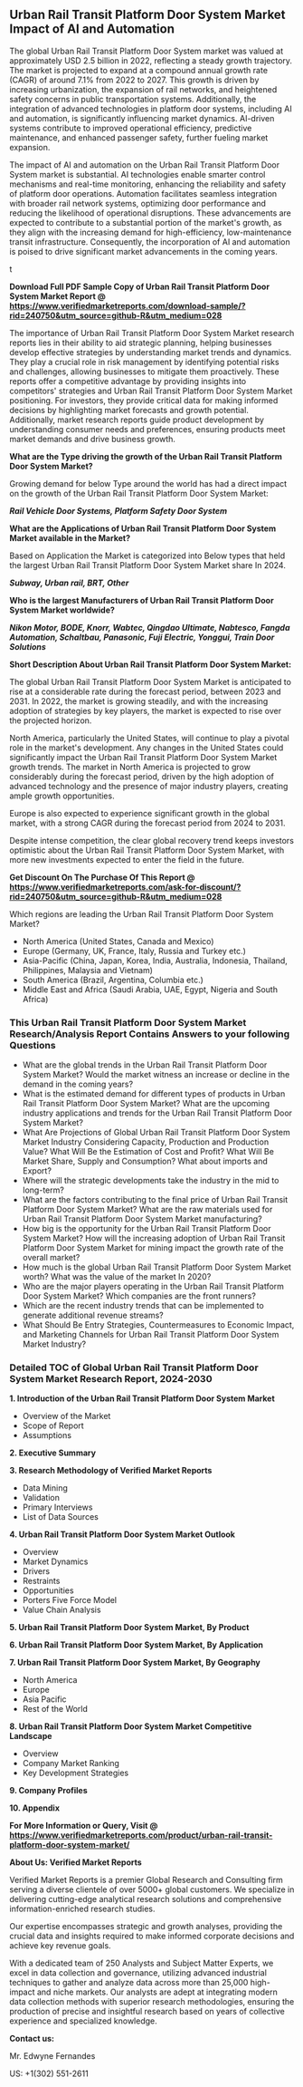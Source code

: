 <h2>Urban Rail Transit Platform Door System Market Impact of AI and Automation</h2><p>The global Urban Rail Transit Platform Door System market was valued at approximately USD 2.5 billion in 2022, reflecting a steady growth trajectory. The market is projected to expand at a compound annual growth rate (CAGR) of around 7.1% from 2022 to 2027. This growth is driven by increasing urbanization, the expansion of rail networks, and heightened safety concerns in public transportation systems. Additionally, the integration of advanced technologies in platform door systems, including AI and automation, is significantly influencing market dynamics. AI-driven systems contribute to improved operational efficiency, predictive maintenance, and enhanced passenger safety, further fueling market expansion.</p><p>The impact of AI and automation on the Urban Rail Transit Platform Door System market is substantial. AI technologies enable smarter control mechanisms and real-time monitoring, enhancing the reliability and safety of platform door operations. Automation facilitates seamless integration with broader rail network systems, optimizing door performance and reducing the likelihood of operational disruptions. These advancements are expected to contribute to a substantial portion of the market's growth, as they align with the increasing demand for high-efficiency, low-maintenance transit infrastructure. Consequently, the incorporation of AI and automation is poised to drive significant market advancements in the coming years.</p>t</p><p id="" class=""><strong>Download Full PDF Sample Copy of Urban Rail Transit Platform Door System Market Report @ <a href="https://www.verifiedmarketreports.com/download-sample/?rid=240750&utm_source=github-R&utm_medium=028" target="_blank">https://www.verifiedmarketreports.com/download-sample/?rid=240750&utm_source=github-R&utm_medium=028</a></strong></p><p>The importance of&nbsp;Urban Rail Transit Platform Door System Market research reports lies in their ability to aid strategic planning, helping businesses develop effective strategies by understanding market trends and dynamics. They play a crucial role in risk management by identifying potential risks and challenges, allowing businesses to mitigate them proactively. These reports offer a competitive advantage by providing insights into competitors' strategies and Urban Rail Transit Platform Door System Market positioning. For investors, they provide critical data for making informed decisions by highlighting market forecasts and growth potential. Additionally, market research reports guide product development by understanding consumer needs and preferences, ensuring products meet market demands and drive business growth.</p><p><strong>What are the&nbsp;Type driving the growth of the Urban Rail Transit Platform Door System Market?</strong></p><p id="" class="">Growing demand for below Type around the world has had a direct impact on the growth of the Urban Rail Transit Platform Door System Market:</p><em><strong>Rail Vehicle Door Systems, Platform Safety Door System</strong></em></p><strong>What are the&nbsp;Applications&nbsp;of Urban Rail Transit Platform Door System Market available in the Market?</strong></p><p id="" class="">Based on Application the Market is categorized into Below types that held the largest Urban Rail Transit Platform Door System Market share In 2024.</p><em><strong>Subway, Urban rail, BRT, Other</strong></em></p><strong>Who is the largest Manufacturers of Urban Rail Transit Platform Door System Market worldwide?</strong></p><p><em><strong>Nikon Motor, BODE, Knorr, Wabtec, Qingdao Ultimate, Nabtesco, Fangda Automation, Schaltbau, Panasonic, Fuji Electric, Yonggui, Train Door Solutions</strong></em></p><p id="" class=""><strong>Short Description About Urban Rail Transit Platform Door System Market:</strong></p><p>The global Urban Rail Transit Platform Door System Market is anticipated to rise at a considerable rate during the forecast period, between 2023 and 2031. In 2022, the market is growing steadily, and with the increasing adoption of strategies by key players, the market is expected to rise over the projected horizon.</p><p>North America, particularly the United States, will continue to play a pivotal role in the market's development. Any changes in the United States could significantly impact the Urban Rail Transit Platform Door System Market growth trends. The market in North America is projected to grow considerably during the forecast period, driven by the high adoption of advanced technology and the presence of major industry players, creating ample growth opportunities.</p><p>Europe is also expected to experience significant growth in the global market, with a strong CAGR during the forecast period from 2024 to 2031.</p><p>Despite intense competition, the clear global recovery trend keeps investors optimistic about the Urban Rail Transit Platform Door System Market, with more new investments expected to enter the field in the future.</p><p id="" class=""><strong>Get Discount On The Purchase Of This Report @ <a href="https://www.verifiedmarketreports.com/ask-for-discount/?rid=240750&utm_source=github-R&utm_medium=028" target="_blank">https://www.verifiedmarketreports.com/ask-for-discount/?rid=240750&utm_source=github-R&utm_medium=028</a></strong></p>Which regions are leading the Urban Rail Transit Platform Door System Market?</p><ul><li>North America (United States, Canada and Mexico)</li><li>Europe (Germany, UK, France, Italy, Russia and Turkey etc.)</li><li>Asia-Pacific (China, Japan, Korea, India, Australia, Indonesia, Thailand, Philippines, Malaysia and Vietnam)</li><li>South America (Brazil, Argentina, Columbia etc.)</li><li>Middle East and Africa (Saudi Arabia, UAE, Egypt, Nigeria and South Africa)</li></ul><h3 id="" class="">This Urban Rail Transit Platform Door System Market Research/Analysis Report Contains Answers to your following Questions</h3><ul><li>What are the global trends in the Urban Rail Transit Platform Door System Market? Would the market witness an increase or decline in the demand in the coming years?</li><li>What is the estimated demand for different types of products in Urban Rail Transit Platform Door System Market? What are the upcoming industry applications and trends for the Urban Rail Transit Platform Door System Market?</li><li>What Are Projections of Global Urban Rail Transit Platform Door System Market Industry Considering Capacity, Production and Production Value? What Will Be the Estimation of Cost and Profit? What Will Be Market Share, Supply and Consumption? What about imports and Export?</li><li>Where will the strategic developments take the industry in the mid to long-term?</li><li>What are the factors contributing to the final price of Urban Rail Transit Platform Door System Market? What are the raw materials used for Urban Rail Transit Platform Door System Market manufacturing?</li><li>How big is the opportunity for the Urban Rail Transit Platform Door System Market? How will the increasing adoption of Urban Rail Transit Platform Door System Market for mining impact the growth rate of the overall market?</li><li>How much is the global Urban Rail Transit Platform Door System Market worth? What was the value of the market In 2020?</li><li>Who are the major players operating in the Urban Rail Transit Platform Door System Market? Which companies are the front runners?</li><li>Which are the recent industry trends that can be implemented to generate additional revenue streams?</li><li>What Should Be Entry Strategies, Countermeasures to Economic Impact, and Marketing Channels for Urban Rail Transit Platform Door System Market Industry?</li></ul><h3 id="" class="">Detailed TOC of Global Urban Rail Transit Platform Door System Market Research Report, 2024-2030</h3><p id="" class=""><strong>1. Introduction of the Urban Rail Transit Platform Door System Market</strong></p><ul><li>Overview of the Market</li><li>Scope of Report</li><li>Assumptions</li></ul><p id="" class=""><strong>2. Executive Summary</strong></p><p id="" class=""><strong>3. Research Methodology of Verified Market Reports</strong></p><ul><li>Data Mining</li><li>Validation</li><li>Primary Interviews</li><li>List of Data Sources</li></ul><p id="" class=""><strong>4. Urban Rail Transit Platform Door System Market Outlook</strong></p><ul><li>Overview</li><li>Market Dynamics</li><li>Drivers</li><li>Restraints</li><li>Opportunities</li><li>Porters Five Force Model</li><li>Value Chain Analysis</li></ul><p id="" class=""><strong>5. Urban Rail Transit Platform Door System Market, By Product</strong></p><p id="" class=""><strong>6. Urban Rail Transit Platform Door System Market, By Application</strong></p><p id="" class=""><strong>7. Urban Rail Transit Platform Door System Market, By Geography</strong></p><ul><li>North America</li><li>Europe</li><li>Asia Pacific</li><li>Rest of the World</li></ul><p id="" class=""><strong>8. Urban Rail Transit Platform Door System Market Competitive Landscape</strong></p><ul><li>Overview</li><li>Company Market Ranking</li><li>Key Development Strategies</li></ul><p id="" class=""><strong>9. Company Profiles</strong></p><p id="" class=""><strong>10. Appendix</strong></p><p id="" class=""><strong>For More Information or Query, Visit @ <a href="https://www.verifiedmarketreports.com/product/urban-rail-transit-platform-door-system-market/" target="_blank">https://www.verifiedmarketreports.com/product/urban-rail-transit-platform-door-system-market/</a></strong></p><p id="" class=""><strong>About Us: Verified Market Reports</strong></p><p id="" class="">Verified Market Reports is a premier Global Research and Consulting firm serving a diverse clientele of over 5000+ global customers. We specialize in delivering cutting-edge analytical research solutions and comprehensive information-enriched research studies.</p><p id="" class="">Our expertise encompasses strategic and growth analyses, providing the crucial data and insights required to make informed corporate decisions and achieve key revenue goals.</p><p id="" class="">With a dedicated team of 250 Analysts and Subject Matter Experts, we excel in data collection and governance, utilizing advanced industrial techniques to gather and analyze data across more than 25,000 high-impact and niche markets. Our analysts are adept at integrating modern data collection methods with superior research methodologies, ensuring the production of precise and insightful research based on years of collective experience and specialized knowledge.</p><p id="" class=""><strong>Contact us:</strong></p><p id="" class="">Mr. Edwyne Fernandes</p><p id="" class="">US: +1(302) 551-2611</p>